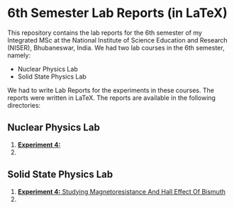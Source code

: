 # 6th Semester Lab Reports (in LaTeX)

This repository contains the lab reports for the 6th semester of my Integrated MSc at the National Institute of Science Education and Research (NISER), Bhubaneswar, India. We had two lab courses in the 6th semester, namely:

- Nuclear Physics Lab
- Solid State Physics Lab

We had to write Lab Reports for the experiments in these courses. The reports were written in LaTeX. The reports are available in the following directories:

## Nuclear Physics Lab

1. [**Experiment 4:**](./)
2. 

## Solid State Physics Lab

1. [**Experiment 4:** Studying Magnetoresistance And Hall Effect Of Bismuth](./Solid_State/Expt4/main.pdf)
2. 
